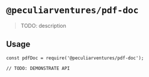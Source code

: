 # `@peculiarventures/pdf-doc`

> TODO: description

## Usage

```
const pdfDoc = require('@peculiarventures/pdf-doc');

// TODO: DEMONSTRATE API
```

